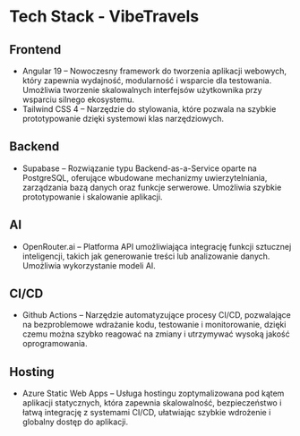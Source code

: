 # Tech Stack - VibeTravels

## Frontend
- Angular 19 – Nowoczesny framework do tworzenia aplikacji webowych, który zapewnia wydajność, modularność i wsparcie dla testowania. Umożliwia tworzenie skalowalnych interfejsów użytkownika przy wsparciu silnego ekosystemu.
- Tailwind CSS 4 – Narzędzie do stylowania, które pozwala na szybkie prototypowanie dzięki systemowi klas narzędziowych.

## Backend
- Supabase – Rozwiązanie typu Backend-as-a-Service oparte na PostgreSQL, oferujące wbudowane mechanizmy uwierzytelniania, zarządzania bazą danych oraz funkcje serwerowe. Umożliwia szybkie prototypowanie i skalowanie aplikacji.

## AI
- OpenRouter.ai – Platforma API umożliwiająca integrację funkcji sztucznej inteligencji, takich jak generowanie treści lub analizowanie danych. Umożliwia wykorzystanie modeli AI.

## CI/CD
- Github Actions – Narzędzie automatyzujące procesy CI/CD, pozwalające na bezproblemowe wdrażanie kodu, testowanie i monitorowanie, dzięki czemu można szybko reagować na zmiany i utrzymywać wysoką jakość oprogramowania.

## Hosting
- Azure Static Web Apps – Usługa hostingu zoptymalizowana pod kątem aplikacji statycznych, która zapewnia skalowalność, bezpieczeństwo i łatwą integrację z systemami CI/CD, ułatwiając szybkie wdrożenie i globalny dostęp do aplikacji.